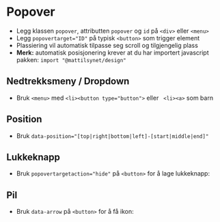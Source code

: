 # Popover <mark data-badge="Alfa"></mark>

- Legg klassen `popover`, attributten `popover` og `id` på `<div>` eller `<menu>`
- Legg `popovertarget="ID"` på typisk `<button>` som trigger element
- Plassiering vil automatisk tilpasse seg scroll og tilgjengelig plass
- **Merk:** automatisk posisjonering krever at du har importert javascript pakken: `import "@mattilsynet/design"`


<pre hidden>
<button popovertarget="pop-1" type="button" class="styles.button">Knapp</button>
<menu popover id="pop-1" class="styles.popover">
  <li><button type="button" class="styles.button">Knapp 1</button></li>
  <li><button type="button" class="styles.button">Knapp 2</button></li>
  <li><button type="button" class="styles.button">Knapp 3</button></li>
  <li><button type="button" class="styles.button">Knapp 4</button></li>
  <li><button type="button" class="styles.button">Knapp 5</button></li>
</menu>
</pre>
<Story />

## Nedtrekksmeny / Dropdown
- Bruk `<menu>` med `<li><button type="button">` eller ` <li><a>` som barn
<pre hidden>
<button popovertarget="pop-1" type="button" class="styles.button">Knapp</button>
<menu popover id="pop-1" class="styles.popover">
  <li><button type="button" class="styles.button">Knapp 1</button></li>
  <li><button type="button" class="styles.button">Knapp 2</button></li>
  <li><button type="button" class="styles.button">Knapp 3</button></li>
  <li><button type="button" class="styles.button">Knapp 4</button></li>
  <li><button type="button" class="styles.button">Knapp 5</button></li>
</menu>
</pre>
<Story />

## Position

- Bruk `data-position="[top|right|bottom|left]-[start|middle|end]"`

<pre hidden>
<button popovertarget="pop-2" type="button" class="styles.button">Knapp</button>
<div popover id="pop-2" class="styles.popover" data-position="top-end">
  Er du sikker på at du vil avslutte uten å lagre?
  <div>
    <button type="button" class="styles.button">Lagre</button>
    <button popovertarget="pop-2" popovertargetaction="hide" type="button" class="styles.button" data-variant="secondary">
      Avbryt
    </button>
  </div>
</div>
</pre>
<Story />

## Lukkeknapp
- Bruk `popovertargetaction="hide"` på `<button>` for å lage lukkeknapp:

<pre hidden>
<button popovertarget="pop-3" type="button" class="styles.button">Knapp</button>
<div popover id="pop-3" class="styles.popover">
  <button popovertarget="pop-3" popovertargetaction="hide" type="button" class="styles.button">
    Lukk
  </button>
</div>
</pre>
<Story />

## Pil

- Bruk `data-arrow` på `<button>` for å få ikon:

<pre hidden>
<button data-arrow popovertarget="pop-4" type="button" class="styles.button">Knapp</button>
<div popover id="pop-4" class="styles.popover">
  Innhold
</div>
</pre>
<Story />